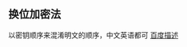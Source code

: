 ## 换位加密法
以密钥顺序来混淆明文的顺序，中文英语都可
[百度描述](https://baike.baidu.com/item/%E6%8D%A2%E4%BD%8D%E5%8A%A0%E5%AF%86%E6%B3%95/9684773#:~:text=%E6%8D%A2%E4%BD%8D%E5%8A%A0%E5%AF%86%E6%B3%95%EF%BC%88rotating,transpositioncipher%EF%BC%89%E6%98%AF%E9%87%8D%E6%96%B0%E6%8E%92%E5%88%97%E6%98%8E%E6%96%87%E4%B8%AD%E5%AD%97%E6%AF%8D%E4%BD%8D%E7%BD%AE%E7%9A%84%E5%8A%A0%E5%AF%86%E6%B3%95)